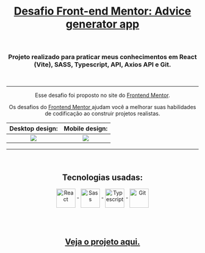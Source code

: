 <h1 align="center"> <a href="https://desafio-advice-generator-app-gamma.vercel.app/"> Desafio Front-end Mentor: Advice generator app </a></h1>

<br />

<h3 align='center'> Projeto realizado para praticar meus conhecimentos em <strong>React (Vite), SASS, Typescript, API, Axios API e Git</strong>. </h3>

<br />

---------------------------------------

<p align='center'> Esse desafio foi proposto no site do <a href="https://www.frontendmentor.io/challenges/advice-generator-app-QdUG-13db">Frontend Mentor</a>.
</p>

<p align='center'> Os desafios do <a href='https://www.frontendmentor.io'> Frontend Mentor </a> ajudam você a melhorar suas habilidades de codificação ao construir projetos realistas. </p>

Desktop design:            | Mobile design:           |
:-------------------------:|:-------------------------:
<img src="https://res.cloudinary.com/dz209s6jk/image/upload/v1645105312/Challenges/syo43ktrlu3huqaqye2c.jpg"> | <img src="https://res.cloudinary.com/dz209s6jk/image/upload/v1645105341/Challenges/ij9dasqbsbccx0iulwvp.jpg">

---------------------------------------
<br>

<div align = "center">
  <h2>Tecnologias usadas:</h2>
  <img align = "center" width="50px" src = "https://cdn.jsdelivr.net/gh/devicons/devicon/icons/react/react-original-wordmark.svg" alt='React' title='React'> -
  <img align = "center" width="50px" src = "https://cdn.jsdelivr.net/gh/devicons/devicon/icons/sass/sass-original.svg" alt='Sass' title='Sass'> -
  <img align = "center" width="50px" src = "https://cdn.jsdelivr.net/gh/devicons/devicon/icons/typescript/typescript-original.svg" alt='Typescript' title='Typescript'> -
  <img align = "center" width="50px" src = "https://cdn.jsdelivr.net/gh/devicons/devicon/icons/git/git-plain-wordmark.svg" alt='Git' title='Git'>
  
  <br><br>

  ## <a href="https://desafio-advice-generator-app-gamma.vercel.app/"> Veja o projeto aqui. </a>
</div>
